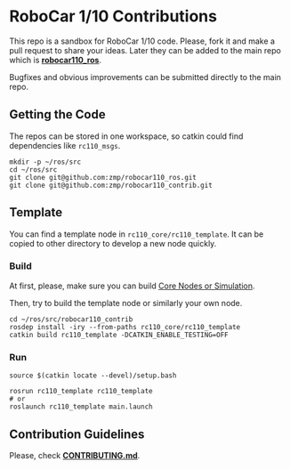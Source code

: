 # RoboCar 1/10 Contributions

This repo is a sandbox for RoboCar 1/10 code. Please, fork it and make a pull request to share your ideas.
Later they can be added to the main repo which is [**robocar110_ros**](https://github.com/zmp/robocar110_ros).

Bugfixes and obvious improvements can be submitted directly to the main repo.

## Getting the Code
The repos can be stored in one workspace, so catkin could find dependencies like `rc110_msgs`.

```
mkdir -p ~/ros/src
cd ~/ros/src
git clone git@github.com:zmp/robocar110_ros.git
git clone git@github.com:zmp/robocar110_contrib.git
```

## Template
You can find a template node in `rc110_core/rc110_template`. It can be copied to other directory to develop a new node quickly.

### Build
At first, please, make sure you can build [Core Nodes or Simulation](https://github.com/zmp/robocar110_ros).

Then, try to build the template node or similarly your own node.
```
cd ~/ros/src/robocar110_contrib
rosdep install -iry --from-paths rc110_core/rc110_template
catkin build rc110_template -DCATKIN_ENABLE_TESTING=OFF
```

### Run
```
source $(catkin locate --devel)/setup.bash

rosrun rc110_template rc110_template
# or
roslaunch rc110_template main.launch
```

## Contribution Guidelines
Please, check [**CONTRIBUTING.md**](CONTRIBUTING.md).
